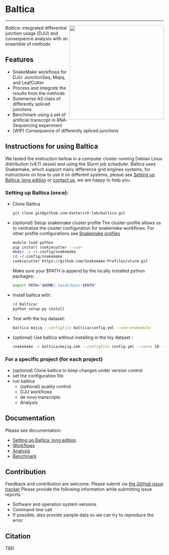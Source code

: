 # Baltica
___

 <img align="right" src="https://gist.githubusercontent.com/tbrittoborges/3c86ffbaa62e671771f443c65cb04fdc/raw/7ae0ea4a76e8f5464139ef34164c67de7a297ce8/baltica_logo.png" height="300"> *Baltica*: integrated differential junction usage (DJU) and consequence analysis with an ensemble of methods

## Features
- SnakeMake workflows for DJU: JunctionSeq, Majiq, and LeafCutter
- Process and integrate the results from the methods  
- Summarise AS class of differently spliced junctions
- Benchmark using a set of artificial transcript in RNA-Sequencing experiment
- (WIP) Consequence of differently spliced junctions  

## Instructions for using Baltica
We tested the instruction bellow in a computer cluster running Debian Linux distribution (v8.11 Jesse) and using the Slurm job scheduler. Baltica uses Snakemake, which support many difference 
grid engines systems, for instructions on how to use it on different systems, please see 
[Setting up Baltica: long edition](docs/setup.md) or [contact us](https://github.com/dieterich-lab/Baltica/issues), we are happy to help you.

### Setting up Baltica (once):
- Clone Baltica
    ```bash
    git clone git@github.com:dieterich-lab/baltica.git
    ```
- (_optional_) Setup snakemake cluster profile
The cluster-profile allows us to centralize the cluster configuration for snakemake workflows. 
For other profile configurations see [Snakemake profiles](https://github.com/Snakemake-Profiles/)
    ```bash
    module load python
    pip install cookiecutter --user
    mkdir -p ~/.config/snakemake
    cd ~/.config/snakemake
    cookiecutter https://github.com/Snakemake-Profiles/slurm.git
    ``` 
    Make sure your $PATH is append by the locally installed python packages:
    ```bash
    export PATH="$HOME/.local/bin/:$PATH"
    ```
 - Install baltica with:
    ```bash 
    cd Baltica/
    python setup.py install
    ```
 - Test with the toy dataset:
    ```bash 
    baltica majiq --configfile baltica/config.yml --use-envmodule
    ```
 - (optional) Use baltica without installing in the toy dataset :
    ```bash
    snakemake -s baltica/majiq.smk --configfile config.yml --cores 10 --use-envmodule
    ```

### For a specific project (for each project)
- (_optional_) Clone baltica to keep changes under version control
- set the configuration file
- run baltica
    - (optional) quality control 
    - DJU workflows
    - de novo transcripts 
    - Analysis 
     
## Documentation
Please see documentation:
   - [Setting up Baltica: long edition](docs/setup.md)
   - [Workflows](docs/workflows.md)  
   - [Analysis](docs/analysis.md)
   - [Benchmark](docs/benchmark.md) 
## Contribution
Feedback and contribution are welcome. Please submit via [the GitHub issue tracker](https://github.com/dieterich-lab/Baltica/issues)
Please provide the following information while submitting issue reports:
- Software and operation system versions
- Command-line call
- If possible, also provide sample data so we can try to reproduce the error
## Citation
TBD

